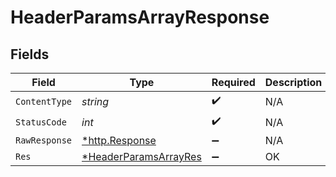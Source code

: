 # HeaderParamsArrayResponse


## Fields

| Field                                                                    | Type                                                                     | Required                                                                 | Description                                                              |
| ------------------------------------------------------------------------ | ------------------------------------------------------------------------ | ------------------------------------------------------------------------ | ------------------------------------------------------------------------ |
| `ContentType`                                                            | *string*                                                                 | :heavy_check_mark:                                                       | N/A                                                                      |
| `StatusCode`                                                             | *int*                                                                    | :heavy_check_mark:                                                       | N/A                                                                      |
| `RawResponse`                                                            | [*http.Response](https://pkg.go.dev/net/http#Response)                   | :heavy_minus_sign:                                                       | N/A                                                                      |
| `Res`                                                                    | [*HeaderParamsArrayRes](../../models/operations/headerparamsarrayres.md) | :heavy_minus_sign:                                                       | OK                                                                       |